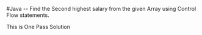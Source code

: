 #Java -- Find the Second highest salary from the given Array using Control Flow statements.

This is One Pass Solution
